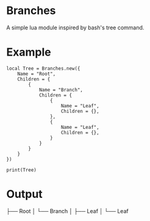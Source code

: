 # Branches
A simple lua module inspired by bash's tree command.

# Example
```
local Tree = Branches.new({
    Name = "Root",
    Children = {
        {
            Name = "Branch",
            Children = {
                {
                    Name = "Leaf",
                    Children = {},
                },
                {
                    Name = "Leaf",
                    Children = {},
                }
            }
        }
    }
})

print(Tree)
```

# Output
├── Root
│    └── Branch
│         ├── Leaf
│         └── Leaf
